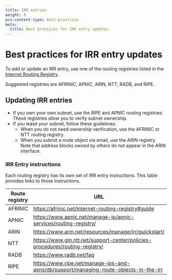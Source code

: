 ```yaml
---
title: IRR entries
weight: 6
pcx-content-type: best-practices
meta:
  title: Best practices for IRR entry updates
---
```


# Best practices for IRR entry updates

To add or update an IRR entry, use one of the routing registries listed in the [Internet Routing Registry](http://www.irr.net/index.html).

Suggested registries are AFRINIC, APNIC, ARIN, NTT, RADB, and RIPE.

## Updating IRR entries

- If you own your own subnet, use the RIPE and APNIC routing registries. These registries allow you to verify subnet ownership.
- If you lease your subnet, follow these guidelines:
  - When you do not need ownership verification, use the AFRINIC or NTT routing registry.
  - When you submit a route object via email, use the ARIN registry. Note that address blocks owned by others do not appear in the ARIN interface.

### IRR Entry instructions

Each routing registry has its own set of IRR entry instructions. This table provides links to those instructions.

<TableWrap><table>

<thead>
    <tr>
      <th>Route registry</th>
      <th>URL</th>
     </tr>
  </thead>
  <tbody>
    <tr>
      <td>AFRINIC</td>
      <td><a href="https://afrinic.net/internet-routing-registry#guide">https://afrinic.net/internet-routing-registry#guide</a></td>
    </tr>
    <tr>
      <td>APNIC</td>
      <td><a href="https://www.apnic.net/manage-ip/apnic-services/routing-registry/">https://www.apnic.net/manage-ip/apnic-services/routing-registry/</a></td>
    </tr>
    <tr>
      <td>ARIN</td>
      <td><a href="https://www.arin.net/resources/manage/irr/quickstart/">https://www.arin.net/resources/manage/irr/quickstart/</a></td>
    </tr>
    <tr>
      <td>NTT</td>
      <td><a href="https://www.gin.ntt.net/support-center/policies-procedures/routing-registry/">https://www.gin.ntt.net/support-center/policies-procedures/routing-registry/</a></td>
    </tr>
    <tr>
      <td>RADB</td>
      <td><a href="https://www.radb.net/faq">https://www.radb.net/faq</a></td>
    </tr>
    <tr>
      <td>RIPE</td>
      <td><a href="https://www.ripe.net/manage-ips-and-asns/db/support/managing-route-objects-in-the-irr">https://www.ripe.net/manage-ips-and-asns/db/support/managing-route-objects-in-the-irr</a></td>
    </tr>
  </tbody>
</table></TableWrap>
